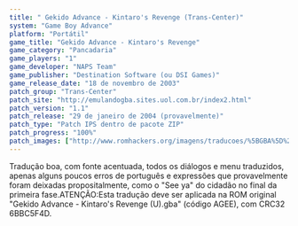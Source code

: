 ```yaml
---
title: " Gekido Advance - Kintaro's Revenge (Trans-Center)"
system: "Game Boy Advance"
platform: "Portátil"
game_title: "Gekido Advance - Kintaro's Revenge"
game_category: "Pancadaria"
game_players: "1"
game_developer: "NAPS Team"
game_publisher: "Destination Software (ou DSI Games)"
game_release_date: "18 de novembro de 2003"
patch_group: "Trans-Center"
patch_site: "http://emulandogba.sites.uol.com.br/index2.html"
patch_version: "1.1"
patch_release: "29 de janeiro de 2004 (provavelmente)"
patch_type: "Patch IPS dentro de pacote ZIP"
patch_progress: "100%"
patch_images: ["http://www.romhackers.org/imagens/traducoes/%5BGBA%5D%20Gekido%20Advance%20-%20Kintaro's%20Revenge%20-%20Trans-Center%20-%201.png","http://www.romhackers.org/imagens/traducoes/%5BGBA%5D%20Gekido%20Advance%20-%20Kintaro's%20Revenge%20-%20Trans-Center%20-%202.png","http://www.romhackers.org/imagens/traducoes/%5BGBA%5D%20Gekido%20Advance%20-%20Kintaro's%20Revenge%20-%20Trans-Center%20-%203.png"]
---
```

Tradução boa, com fonte acentuada, todos os diálogos e menu traduzidos, apenas alguns poucos erros de português e expressões que provavelmente foram deixadas propositalmente, como o "See ya" do cidadão no final da primeira fase.ATENÇÃO:Esta tradução deve ser aplicada na ROM original "Gekido Advance - Kintaro's Revenge (U).gba" (código AGEE), com CRC32 6BBC5F4D.